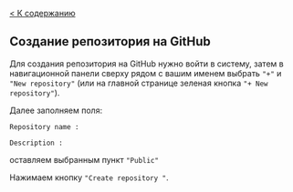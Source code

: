 [< К содержанию](./readme.md)

## Создание репозитория на GitHub

Для создания репозитория на GitHub нужно войти в систему, затем в навигационной панели сверху рядом с вашим именем выбрать `"+"` и `"New repository"` (или на главной странице зеленая кнопка `"+ New repository"`). 

Далее заполняем поля:

`Repository name :` 

`Description :` 

оставляем выбранным пункт `"Public"` 

Нажимаем кнопку `"Create repository "`.


